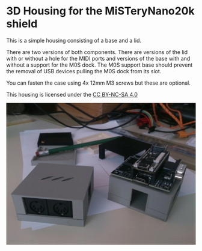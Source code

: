 # 3D Housing for the MiSTeryNano20k shield

This is a simple housing consisting of a base and a lid.

There are two versions of both components. There are versions of the lid with or without a hole for the MIDI ports and versions of the base with and without a support for the M0S dock.
The M0S support base should prevent the removal of USB devices pulling the M0S dock from its slot.

You can fasten the case using 4x 12mm M3 screws but these are optional.

This housing is licensed under the [CC BY-NC-SA 4.0](https://creativecommons.org/licenses/by-nc-sa/4.0/)

![housing](IMG_20240511_143504.jpg)

